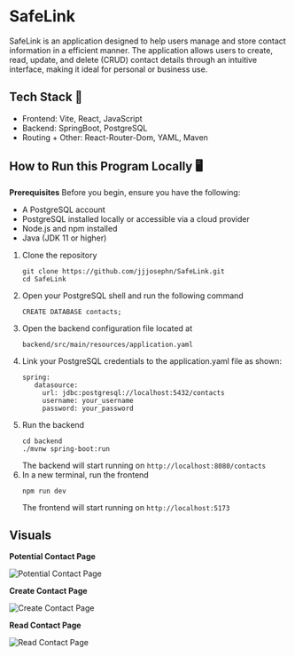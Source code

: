# SafeLink
SafeLink is an application designed to help users manage and store contact information in a efficient manner. The application allows users to create, read, update, and delete (CRUD) contact details through an intuitive interface, making it ideal for personal or business use.

## Tech Stack 🔧
- Frontend: Vite, React, JavaScript
- Backend: SpringBoot, PostgreSQL
- Routing + Other: React-Router-Dom, YAML, Maven

## How to Run this Program Locally 🖥️
**Prerequisites**
Before you begin, ensure you have the following:
  - A PostgreSQL account
  - PostgreSQL installed locally or accessible via a cloud provider
  - Node.js and npm installed
  - Java (JDK 11 or higher)

1. Clone the repository
   ```
   git clone https://github.com/jjjosephn/SafeLink.git
   cd SafeLink
   ```
2. Open your PostgreSQL shell and run the following command
   ```
   CREATE DATABASE contacts;
   ```
3. Open the backend configuration file located at
   ```
   backend/src/main/resources/application.yaml
   ```
4. Link your PostgreSQL credentials to the application.yaml file as shown:
   ```
   spring:
      datasource:
        url: jdbc:postgresql://localhost:5432/contacts
        username: your_username
        password: your_password
   ```
5. Run the backend
   ```
   cd backend
   ./mvnw spring-boot:run
   ```
   The backend will start running on ```http://localhost:8080/contacts```
6. In a new terminal, run the frontend
   ```
   npm run dev
   ```
   The frontend will start running on ```http://localhost:5173```

## Visuals
**Potential Contact Page**

![Potential Contact Page](Potential.png "A potential layout for the contact page")

**Create Contact Page**

![Create Contact Page](Create.png "A layout for creating a new contact")

**Read Contact Page**

![Read Contact Page](Read.png "A layout for viewing a contact")
   
   
